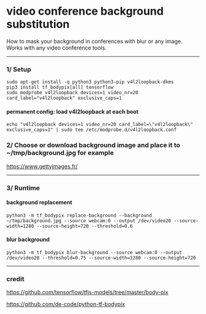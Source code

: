 # video conference background substitution
How to mask your background in conferences with blur or any image.
Works with any video conference tools.

-----------------

### 1/ Setup
```
sudo apt-get install -q python3 python3-pip v4l2loopback-dkms
pip3 install tf_bodypix[all] tensorflow
sudo modprobe v4l2loopback devices=1 video_nr=20 card_label="v4l2loopback" exclusive_caps=1
```

#### permanent config: load v4l2loopback at each boot
```
echo "v4l2loopback devices=1 video_nr=20 card_label=\"v4l2loopback\" exclusive_caps=1" | sudo tee /etc/modprobe.d/v4l2loopback.conf
```


### 2/ Choose or download background image and place it to ~/tmp/background.jpg for example
https://www.gettyimages.fr/

-----------------

### 3/ Runtime
#### background replacement
```
python3 -m tf_bodypix replace-background --background ~/tmp/background.jpg --source webcam:0 --output /dev/video20 --source-width=1280 --source-height=720 --threshold=0.6
```

#### blur background
```
python3 -m tf_bodypix blur-background --source webcam:0 --output /dev/video20 --threshold=0.75 --source-width=1280 --source-height=720
```

-----------------

### credit
https://github.com/tensorflow/tfjs-models/tree/master/body-pix

https://github.com/de-code/python-tf-bodypix
